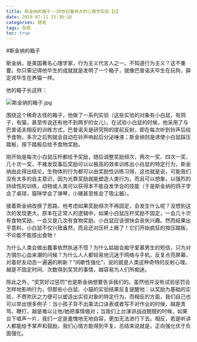 ```yaml
---
title: 斯金纳的箱子——20世纪最伟大的心理学实验【1】
date: 2019-07-11 15:30:18
categories: 随笔
tags: 杂感
toc: true
---
```

#斯金纳的箱子

斯金纳，是美国著名心理学家，行为主义代言人之一。不知道行为主义？这不重要。你只需记得他毕生的成就就是发明了一个箱子，就像巴普诺夫毕生在玩狗，薛定谔毕生在养猫一样。

他的箱子长这样：

![斯金纳的箱子.jpg](http://upload-images.jianshu.io/upload_images/29336-8fafbc3e289edae0.jpg)

围绕这个稀奇古怪的箱子，他做了一系列实验（这些实验的对象有小白鼠，有鸽子，有猫，甚至传说还有他不到两岁的女儿）。在试验小白鼠的时候，他采用了与巴普诺夫相反的训练方式，巴普诺夫是研究狗的提前反射，即在每次听到铃声后给予食物，多次之后狗就会自动在铃声响起后分泌唾液；斯金纳则是诱使小白鼠踩压踏板，按下踏板后给予食物奖励。

刚开始是每次小白鼠压杆都给予奖励，随后调整奖励频次，两次一奖、四次一奖、几十次一奖，不难发现事后奖励可以以极高的效率训练出小白鼠的特定行为，斯金纳由此得出结论，生物体的行为都可以由奖励性训练习得，这也就是说，可能我们没有太多的自主意识，因为光靠奖励就能塑造人类行为。而且可以想象，以强烈的持续性的训练，动物或人类可以获得本不能自发学会的技能（于是斯金纳的鸽子学会了桌球，猫咪学会了弹琴，小猪甚至练会了吸尘器）。

接着斯金纳改换了思路，他考虑如果奖励频次不再固定，会发生什么呢？没想到这次的发现更大。原本在正常人的逻辑中，如果小白鼠压杆奖励不固定，一会几十次有食物奖励，一会又是几次有食物奖励，小白鼠应该很快会丧失兴趣。然而结果出乎意料，小白鼠不仅兴致盎然，而且还对压杆上瘾了！它们开始疯狂的按压踏板，不论能不能按出食物！

为什么人类会做出蠢事依然执迷不悟？为什么姑娘会痴守爱慕男生的短信，只为对方偶尔心血来潮的问候？为什么人人都轻易地沉迷于网络与手机，反复点亮屏幕，对着好友动态一遍遍的刷新？“间歇性强化”，说的就是人类这种奇特的反射心理。越是不固定时间、次数得到奖赏的事情，越容易为人们所痴迷。

除此之外，“奖赏好过惩罚”也是斯金纳想要告诉我们的。虽然他并没有试验惩罚会怎样地影响行为，但那些小白鼠、小猫的实验结果反复提醒他：以奖励为基础的实验，不费吹灰之力便可以塑造出实验对象的特定行为。而相反的方面，我们自己也可以举出很多例子：当小孩子背不出乘法口诀表或者写不对作业的时候，越是责骂、鞭打，越是难以让他/她把事情做对；当我们上台演讲战战兢兢的时候，如果台下嘘声一片，我们一定是羞愧地无地自容，更加无法进行下去。相反，若是听讲人都能给予掌声和鼓励，我们心情方能得到平复。总结来说就是，正向强化优于负面强化。
